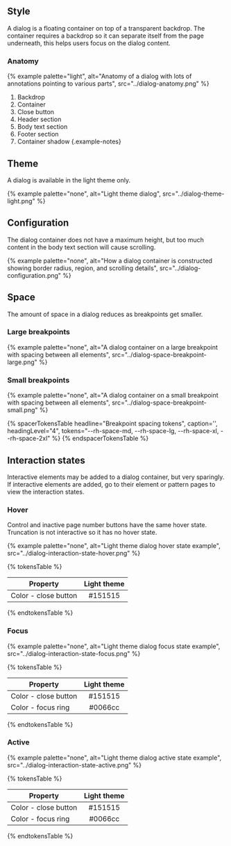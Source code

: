 

## Style

A dialog is a floating container on top of a transparent backdrop. The container requires a backdrop so it can separate itself from the page underneath, this helps users focus on the dialog content.

### Anatomy

{% example palette="light",
           alt="Anatomy of a dialog with lots of annotations pointing to various parts",
           src="../dialog-anatomy.png" %}

1. Backdrop
2. Container
3. Close button
4. Header section
5. Body text section
6. Footer section
7. Container shadow
   {.example-notes}



## Theme

A dialog is available in the light theme only.

{% example palette="none",
           alt="Light theme dialog",
           src="../dialog-theme-light.png" %}



## Configuration

The dialog container does not have a maximum height, but too much content in the body text section will cause scrolling.

{% example palette="none",
           alt="How a dialog container is constructed showing border radius, region, and scrolling details",
           src="../dialog-configuration.png" %}



## Space

The amount of space in a dialog reduces as breakpoints get smaller.
### Large breakpoints

{% example palette="none",
           alt="A dialog container on a large breakpoint with spacing between all elements",
           src="../dialog-space-breakpoint-large.png" %}

### Small breakpoints

{% example palette="none",
           alt="A dialog container on a small breakpoint with spacing between all elements",
           src="../dialog-space-breakpoint-small.png" %}

{% spacerTokensTable 
    headline="Breakpoint spacing tokens",
    caption='',
    headingLevel="4",
    tokens="--rh-space-md, --rh-space-lg,  --rh-space-xl, --rh-space-2xl" %}
{% endspacerTokensTable %}



## Interaction states

Interactive elements may be added to a dialog container, but very sparingly. If interactive elements are added, go to their element or pattern pages to view the interaction states.

### Hover

Control and inactive page number buttons have the same hover state. Truncation is not interactive so it has no hover state.

{% example palette="none",
           alt="Light theme dialog hover state example",
           src="../dialog-interaction-state-hover.png" %}

{% tokensTable %}

| Property             | Light theme |
| -------------------- | :---------: |
| Color - close button |#151515   |

{% endtokensTable %}

### Focus

{% example palette="none",
           alt="Light theme dialog focus state example",
           src="../dialog-interaction-state-focus.png" %}

{% tokensTable %}           

| Property             | Light theme |
| -------------------- | :---------: |
| Color - close button |#151515   |
| Color - focus ring   |#0066cc   |

{% endtokensTable %}

### Active

{% example palette="none",
           alt="Light theme dialog active state example",
           src="../dialog-interaction-state-active.png" %}

{% tokensTable %}           

| Property             | Light theme |
| -------------------- | :---------: |
| Color - close button |#151515   |
| Color - focus ring   |#0066cc   |

{% endtokensTable %}


